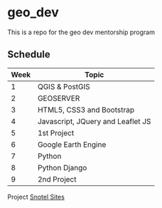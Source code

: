 # geo_dev
This is a repo for the geo dev mentorship program

## Schedule

| Week | Topic |
| --- | --- |
| 1 | QGIS & PostGIS |
| 2 | GEOSERVER |
| 3 | HTML5, CSS3 and Bootstrap |
| 4 | Javascript, JQuery and Leaflet JS |
| 5 | 1st Project |
| 6 | Google Earth Engine |
| 7 | Python |
| 8 | Python Django |
| 9 | 2nd Project | 

Project
[Snotel Sites](file:///tmp/qgis2web/qgis2web_2022_10_26-13_30_36_635246/index.html#7/43.453/-117.021)